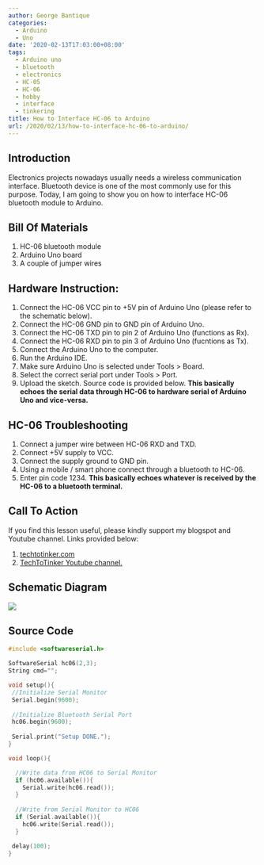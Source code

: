 ```yaml
---
author: George Bantique
categories:
  - Arduino
  - Uno
date: '2020-02-13T17:03:00+08:00'
tags:
  - Arduino uno
  - bluetooth
  - electronics
  - HC-05
  - HC-06
  - hobby
  - interface
  - tinkering
title: How to Interface HC-06 to Arduino
url: /2020/02/13/how-to-interface-hc-06-to-arduino/
---
```


## **Introduction**

Electronics projects nowadays usually needs a wireless communication interface. Bluetooth device is one of the most commonly use for this purpose. Today, I am going to show you on how to interface HC-06 bluetooth module to Arduino.

## **Bill Of Materials**  

1. HC-06 bluetooth module  
2. Arduino Uno board  
3. A couple of jumper wires

## **Hardware Instruction:**  

1. Connect the HC-06 VCC pin to +5V pin of Arduino Uno (please refer to the schematic below).  
2. Connect the HC-06 GND pin to GND pin of Arduino Uno.  
3. Connect the HC-06 TXD pin to pin 2 of Arduino Uno (functions as Rx).  
4. Connect the HC-06 RXD pin to pin 3 of Arduino Uno (fucntions as Tx).  
5. Connect the Arduino Uno to the computer.  
6. Run the Arduino IDE.  
7. Make sure Arduino Uno is selected under Tools &gt; Board.  
8. Select the correct serial port under Tools &gt; Port.  
9. Upload the sketch. Source code is provided below.
**This basically echoes the serial data through HC-06 to hardware serial of Arduino Uno and vice-versa.**

## **HC-06 Troubleshooting**  

1. Connect a jumper wire between HC-06 RXD and TXD.  
2. Connect +5V supply to VCC.  
3. Connect the supply ground to GND pin.  
4. Using a mobile / smart phone connect through a bluetooth to HC-06.  
5. Enter pin code 1234.
**This basically echoes whatever is received by the HC-06 to a bluetooth terminal.**

## **Call To Action**

If you find this lesson useful, please kindly support my blogspot and Youtube channel. Links provided below:  
1. [techtotinker.com](https://techtotinker.com/)  
2. [TechToTinker Youtube channel.](https://www.youtube.com/c/techtotinker)

## **Schematic Diagram**

![](/images/Getting-Started-with-HC-06.png)


## **Source Code**
```cpp { lineNos="true" wrap="true" }
#include <softwareserial.h>

SoftwareSerial hc06(2,3);
String cmd="";

void setup(){
 //Initialize Serial Monitor
 Serial.begin(9600);
 
 //Initialize Bluetooth Serial Port
 hc06.begin(9600);
 
 Serial.print("Setup DONE.");
}

void loop(){

  //Write data from HC06 to Serial Monitor
  if (hc06.available()){
    Serial.write(hc06.read());
  }
  
  //Write from Serial Monitor to HC06
  if (Serial.available()){
    hc06.write(Serial.read());
  }   

 delay(100);
}
```
